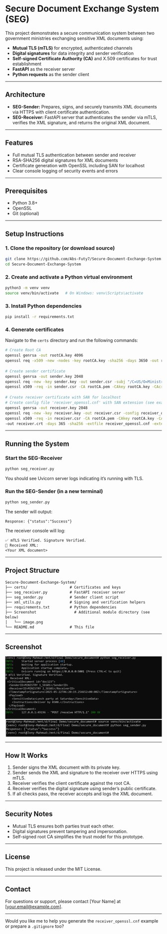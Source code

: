 # Secure Document Exchange System (SEG)

This project demonstrates a secure communication system between two government ministries exchanging sensitive XML documents using:

- **Mutual TLS (mTLS)** for encrypted, authenticated channels
- **Digital signatures** for data integrity and sender verification
- **Self-signed Certificate Authority (CA)** and X.509 certificates for trust establishment
- **FastAPI** as the receiver server
- **Python requests** as the sender client

---

## Architecture

- **SEG-Sender:** Prepares, signs, and securely transmits XML documents via HTTPS with client certificate authentication.
- **SEG-Receiver:** FastAPI server that authenticates the sender via mTLS, verifies the XML signature, and returns the original XML document.

---

## Features

- Full mutual TLS authentication between sender and receiver
- RSA-SHA256 digital signatures for XML documents
- Certificate generation with OpenSSL including SAN for localhost
- Clear console logging of security events and errors

---

## Prerequisites

- Python 3.8+
- OpenSSL
- Git (optional)

---

## Setup Instructions

### 1. Clone the repository (or download source)

```bash
git clone https://github.com/Abs-Futy7/Secure-Document-Exchange-System.git
cd Secure-Document-Exchange-System
```

### 2. Create and activate a Python virtual environment

```bash
python3 -m venv venv
source venv/bin/activate   # On Windows: venv\Scripts\activate
```

### 3. Install Python dependencies

```bash
pip install -r requirements.txt
```

### 4. Generate certificates

Navigate to the `certs` directory and run the following commands:

```bash
# Create Root CA
openssl genrsa -out rootCA.key 4096
openssl req -x509 -new -nodes -key rootCA.key -sha256 -days 3650 -out rootCA.pem -subj "/C=US/O=SecureGov/CN=RootCA"

# Create sender certificate
openssl genrsa -out sender.key 2048
openssl req -new -key sender.key -out sender.csr -subj "/C=US/O=Ministry1/CN=sender"
openssl x509 -req -in sender.csr -CA rootCA.pem -CAkey rootCA.key -CAcreateserial -out sender.crt -days 365 -sha256

# Create receiver certificate with SAN for localhost
# Create config file 'receiver_openssl.cnf' with SAN extension (see example in docs)
openssl genrsa -out receiver.key 2048
openssl req -new -key receiver.key -out receiver.csr -config receiver_openssl.cnf
openssl x509 -req -in receiver.csr -CA rootCA.pem -CAkey rootCA.key -CAcreateserial \
-out receiver.crt -days 365 -sha256 -extfile receiver_openssl.cnf -extensions req_ext
```

---

## Running the System

### Start the SEG-Receiver

```bash
python seg_receiver.py
```

You should see Uvicorn server logs indicating it’s running with TLS.

### Run the SEG-Sender (in a new terminal)

```bash
python seg_sender.py
```

The sender will output:

```
Response: {"status":"Success"}
```

The receiver console will log:

```
✅ mTLS Verified. Signature Verified.
📄 Received XML:
<Your XML document>
```

---

## Project Structure

```
Secure-Document-Exchange-System/
├── certs/                   # Certificates and keys
├── seg_receiver.py          # FastAPI receiver server
├── seg_sender.py            # Sender client script
├── xml_utils.py             # Signing and verification helpers
├── requirements.txt         # Python dependencies
├── Screenshot                 # Additional module directory (see below)
│   └── image.png           
└── README.md                # This file
```

---

## Screenshot

![Screenshot of Secure Document Exchange System UI](screenshot/receiever.png)
![Screenshot of Secure Document Exchange System UI](screenshot/sender.png)

---

## How It Works

1. Sender signs the XML document with its private key.
2. Sender sends the XML and signature to the receiver over HTTPS using mTLS.
3. Receiver verifies the client certificate against the root CA.
4. Receiver verifies the digital signature using sender’s public certificate.
5. If all checks pass, the receiver accepts and logs the XML document.

---

## Security Notes

- Mutual TLS ensures both parties trust each other.
- Digital signatures prevent tampering and impersonation.
- Self-signed root CA simplifies the trust model for this prototype.

---

## License

This project is released under the MIT License.

---

## Contact

For questions or support, please contact [Your Name] at [your.email@example.com].

---

Would you like me to help you generate the `receiver_openssl.cnf` example or prepare a `.gitignore` too?
